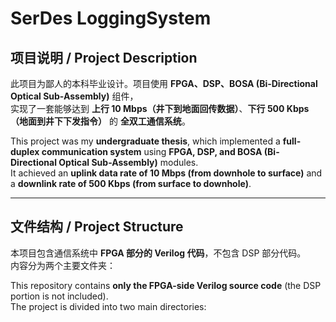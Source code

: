 # SerDes LoggingSystem

## 项目说明 / Project Description

此项目为鄙人的本科毕业设计。项目使用 **FPGA、DSP、BOSA (Bi-Directional Optical Sub-Assembly)** 组件，  
实现了一套能够达到 **上行 10 Mbps（井下到地面回传数据）**、**下行 500 Kbps（地面到井下下发指令）** 的 **全双工通信系统**。

This project was my **undergraduate thesis**, which implemented a **full-duplex communication system** using **FPGA, DSP, and BOSA (Bi-Directional Optical Sub-Assembly)** modules.  
It achieved an **uplink data rate of 10 Mbps (from downhole to surface)** and a **downlink rate of 500 Kbps (from surface to downhole)**.

---

## 文件结构 / Project Structure

本项目包含通信系统中 **FPGA 部分的 Verilog 代码**，不包含 DSP 部分代码。  
内容分为两个主要文件夹：

This repository contains **only the FPGA-side Verilog source code** (the DSP portion is not included).  
The project is divided into two main directories:
